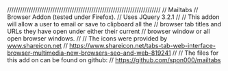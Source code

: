 ///////////////////////////////////////////////////////////////////////
// Mailtabs
// Browser Addon (tested under Firefox).
// Uses JQuery 3.2.1
//
// This addon will allow a user to email or save to clipboard all the 
// browser tab titles and URLs they have open under either their current 
// browser window or all open browser windows. 
//
// The icons were provided by www.shareicon.net
// https://www.shareicon.net/tabs-tab-web-interface-browser-multimedia-new-browsers-seo-and-web-819241
// 
// The files for this add on can be found on github:
// https://github.com/spon000/mailtabs

